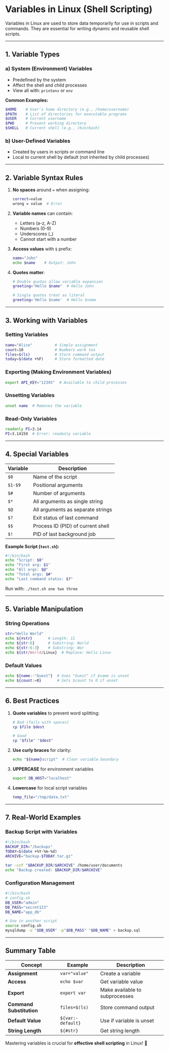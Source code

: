 # **Variables in Linux (Shell Scripting)**

Variables in Linux are used to store data temporarily for use in scripts and commands. They are essential for writing dynamic and reusable shell scripts.

---

## **1. Variable Types**
### **a) System (Environment) Variables**
- Predefined by the system
- Affect the shell and child processes
- View all with: `printenv` or `env`

**Common Examples:**
```bash
$HOME    # User's home directory (e.g., /home/username)
$PATH    # List of directories for executable programs
$USER    # Current username
$PWD     # Present working directory
$SHELL   # Current shell (e.g., /bin/bash)
```

### **b) User-Defined Variables**
- Created by users in scripts or command line
- Local to current shell by default (not inherited by child processes)

---

## **2. Variable Syntax Rules**
1. **No spaces** around `=` when assigning:
   ```bash
   correct=value
   wrong = value  # Error
   ```

2. **Variable names** can contain:
   - Letters (a-z, A-Z)
   - Numbers (0-9)
   - Underscores (_)
   - Cannot start with a number

3. **Access values** with `$` prefix:
   ```bash
   name="John"
   echo $name    # Output: John
   ```

4. **Quotes matter**:
   ```bash
   # Double quotes allow variable expansion
   greeting="Hello $name"  # Hello John

   # Single quotes treat as literal
   greeting='Hello $name'  # Hello $name
   ```

---

## **3. Working with Variables**
### **Setting Variables**
```bash
name="Alice"          # Simple assignment
count=10              # Numbers work too
files=$(ls)           # Store command output
today=$(date +%F)     # Store formatted date
```

### **Exporting (Making Environment Variables)**
```bash
export API_KEY="12345"  # Available to child processes
```

### **Unsetting Variables**
```bash
unset name  # Removes the variable
```

### **Read-Only Variables**
```bash
readonly PI=3.14
PI=3.14159  # Error: readonly variable
```

---

## **4. Special Variables**
| Variable | Description |
|----------|-------------|
| `$0`     | Name of the script |
| `$1-$9`  | Positional arguments |
| `$#`     | Number of arguments |
| `$*`     | All arguments as single string |
| `$@`     | All arguments as separate strings |
| `$?`     | Exit status of last command |
| `$$`     | Process ID (PID) of current shell |
| `$!`     | PID of last background job |

**Example Script (`test.sh`):**
```bash
#!/bin/bash
echo "Script: $0"
echo "First arg: $1"
echo "All args: $@"
echo "Total args: $#"
echo "Last command status: $?"
```
Run with: `./test.sh one two three`

---

## **5. Variable Manipulation**
### **String Operations**
```bash
str="Hello World"
echo ${#str}       # Length: 11
echo ${str:6}      # Substring: World
echo ${str:6:3}    # Substring: Wor
echo ${str/World/Linux}  # Replace: Hello Linux
```

### **Default Values**
```bash
echo ${name:-"Guest"}  # Uses "Guest" if $name is unset
echo ${count:=0}       # Sets $count to 0 if unset
```

---

## **6. Best Practices**
1. **Quote variables** to prevent word splitting:
   ```bash
   # Bad (fails with spaces)
   cp $file $dest

   # Good
   cp "$file" "$dest"
   ```

2. **Use curly braces** for clarity:
   ```bash
   echo "${name}script"  # Clear variable boundary
   ```

3. **UPPERCASE** for environment variables
   ```bash
   export DB_HOST="localhost"
   ```

4. **Lowercase** for local script variables
   ```bash
   temp_file="/tmp/data.txt"
   ```

---

## **7. Real-World Examples**
### **Backup Script with Variables**
```bash
#!/bin/bash
BACKUP_DIR="/backups"
TODAY=$(date +%Y-%m-%d)
ARCHIVE="backup-$TODAY.tar.gz"

tar -czf "$BACKUP_DIR/$ARCHIVE" /home/user/documents
echo "Backup created: $BACKUP_DIR/$ARCHIVE"
```

### **Configuration Management**
```bash
#!/bin/bash
# config.sh
DB_USER="admin"
DB_PASS="secret123"
DB_NAME="app_db"

# Use in another script
source config.sh
mysqldump -u "$DB_USER" -p"$DB_PASS" "$DB_NAME" > backup.sql
```

---

## **Summary Table**
| Concept | Example | Description |
|---------|---------|-------------|
| **Assignment** | `var="value"` | Create a variable |
| **Access** | `echo $var` | Get variable value |
| **Export** | `export var` | Make available to subprocesses |
| **Command Substitution** | `files=$(ls)` | Store command output |
| **Default Value** | `${var:-default}` | Use if variable is unset |
| **String Length** | `${#str}` | Get string length |

Mastering variables is crucial for **effective shell scripting** in Linux! 🚀
